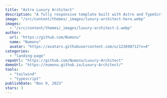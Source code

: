 ```yaml
---
title: "Astro Luxury Architect"
description: "A fully responsive template built with Astro and TypeScript styled with Tailwind CSS. The perfect template to showcase architectural projects."
image: "/src/content/themes/_images/luxury-architect-hero.webp"
images:
  - "/src/content/themes/_images/luxury-architect-2.webp"
author:
  url: "https://github.com/Numonu"
  name: "Numonu"
  avatar: "https://avatars.githubusercontent.com/u/122698712?v=4"
categories:
  - "landing-page"
repoUrl: "https://github.com/Numonu/Luxury-Architect"
demoUrl: "https://numonu.github.io/Luxury-Architect/"
tools:
  - "tailwind"
  - "typescript"
publishDate: "Nov 9, 2023"
stars: 3
---
```

